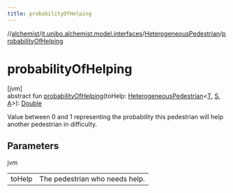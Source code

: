 ```yaml
---
title: probabilityOfHelping
---
```

//[alchemist](../../../index.html)/[it.unibo.alchemist.model.interfaces](../index.html)/[HeterogeneousPedestrian](index.html)/[probabilityOfHelping](probability-of-helping.html)



# probabilityOfHelping



[jvm]\
abstract fun [probabilityOfHelping](probability-of-helping.html)(toHelp: [HeterogeneousPedestrian](index.html)<[T](index.html), [S](index.html), [A](index.html)>): [Double](https://kotlinlang.org/api/latest/jvm/stdlib/kotlin/-double/index.html)



Value between 0 and 1 representing the probability this pedestrian will help another pedestrian in difficulty.



## Parameters


jvm

| | |
|---|---|
| toHelp | The pedestrian who needs help. |




